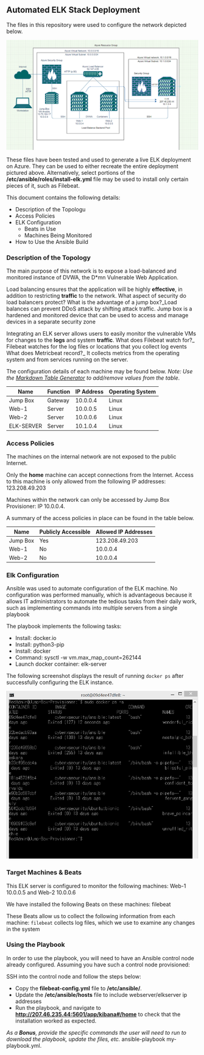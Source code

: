 ## Automated ELK Stack Deployment

The files in this repository were used to configure the network depicted below.

![Link Name](Diagrams/final_network.png)

These files have been tested and used to generate a live ELK deployment on Azure. They can be used to either recreate the entire deployment pictured above. Alternatively, select portions of the __/etc/ansible/roles/install-elk.yml__ file may be used to install only certain pieces of it, such as Filebeat.


This document contains the following details:
- Description of the Topologu
- Access Policies
- ELK Configuration
  - Beats in Use
  - Machines Being Monitored
- How to Use the Ansible Build


### Description of the Topology

The main purpose of this network is to expose a load-balanced and monitored instance of DVWA, the D*mn Vulnerable Web Application.

Load balancing ensures that the application will be highly __effective__, in addition to restricting __traffic__ to the network.
What aspect of security do load balancers protect? What is the advantage of a jump box?_Load balances can prevent DDoS attack by shifting attack traffic. Jump box is a hardened and monitored device that can be used to access and manage devices in a separate security zone

Integrating an ELK server allows users to easily monitor the vulnerable VMs for changes to the __logs__ and system __traffic__.
What does Filebeat watch for?_ Filebeat watches for the log files or locations that you collect log events
What does Metricbeat record?_ It collects metrics from the operating system and from services running on the server.

The configuration details of each machine may be found below.
_Note: Use the [Markdown Table Generator](http://www.tablesgenerator.com/markdown_tables) to add/remove values from the table_.

| Name       | Function | IP Address | Operating System |
|------------|----------|------------|------------------|
| Jump Box   | Gateway  | 10.0.0.4   | Linux            |
| Web-1      | Server   | 10.0.0.5   | Linux            |
| Web-2      | Server   | 10.0.0.6   | Linux            |
| ELK-SERVER | Server   | 10.1.0.4   | Linux            |


### Access Policies

The machines on the internal network are not exposed to the public Internet. 

Only the __home__ machine can accept connections from the Internet. Access to this machine is only allowed from the following IP addresses: 123.208.49.203

Machines within the network can only be accessed by Jump Box Provisioner: IP 10.0.0.4.

A summary of the access policies in place can be found in the table below.

| Name     | Publicly Accessible | Allowed IP Addresses |
|----------|---------------------|----------------------|
| Jump Box | Yes                 | 123.208.49.203       |
| Web-1    | No                  | 10.0.0.4             |
| Web-2    | No                  | 10.0.0.4             |

### Elk Configuration

Ansible was used to automate configuration of the ELK machine. No configuration was performed manually, which is advantageous because it allows IT administrators to automate the tedious tasks from their daily work, such as implementing commands into multiple servers from a single playbook

The playbook implements the following tasks:

- Install: docker.io
- Install: python3-pip
- Install: docker
- Command: sysctl -w vm.max_map_count=262144
- Launch docker container: elk-server

The following screenshot displays the result of running `docker ps` after successfully configuring the ELK instance.

![TODO: Update the path with the name of your screenshot of docker ps output](Diagrams/docker_ps_output.png)

### Target Machines & Beats
This ELK server is configured to monitor the following machines:
Web-1 10.0.0.5 and Web-2 10.0.0.6

We have installed the following Beats on these machines:
filebeat

These Beats allow us to collect the following information from each machine:
`filebeat` collects log files, which we use to examine any changes in the system

### Using the Playbook
In order to use the playbook, you will need to have an Ansible control node already configured. Assuming you have such a control node provisioned: 

SSH into the control node and follow the steps below:
- Copy the __filebeat-config.yml__ file to __/etc/ansible/__.
- Update the __/etc/ansible/hosts__ file to include webserver/elkserver ip addresses
- Run the playbook, and navigate to __http://207.46.235.44:5601/app/kibana#/home__ to check that the installation worked as expected.


_As a **Bonus**, provide the specific commands the user will need to run to download the playbook, update the files, etc._ ansible-playbook my-playbook.yml.
